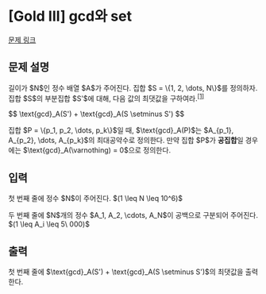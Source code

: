 # [Gold III] gcd와 set

[문제 링크](https://www.acmicpc.net/problem/33837) 

## 문제 설명

<p>길이가 $N$인 정수 배열 $A$가 주어진다. 집합 $S = \{1, 2, \dots, N\}$를 정의하자. 집합 $S$의 부분집합 $S'$에 대해, 다음 값의 최댓값을 구하여라.<sup><a href="#seminus" id="r-setminus">[1]</a></sup></p>

<p>$$ \text{gcd}_A(S') + \text{gcd}_A(S \setminus S') $$</p>

<p>집합 $P = \{p_1, p_2, \dots, p_k\}$일 때, $\text{gcd}_A(P)$는 $A_{p_1}, A_{p_2}, \dots, A_{p_k}$의 최대공약수로 정의한다. 만약 집합 $P$가 <strong>공집합</strong>일 경우에는 $\text{gcd}_A(\varnothing) = 0$으로 정의한다.</p>

## 입력 

 <p>첫 번째 줄에 정수 $N$이 주어진다. $(1 \leq N \leq 10^6)$</p>

<p>두 번째 줄에 $N$개의 정수 $A_1, A_2, \cdots, A_N$이 공백으로 구분되어 주어진다. $(1 \leq A_i \leq 5\ 000)$</p>

## 출력 

 <p>첫 번째 줄에 $\text{gcd}_A(S') + \text{gcd}_A(S \setminus S')$의 최댓값을 출력한다.</p>
 
